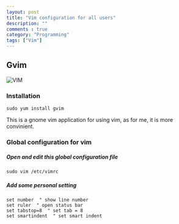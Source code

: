 ```yaml
---
layout: post
title: "Vim configuration for all users"
description: ""
comments : true
category: "Programming"
tags: ["Vim"]
---
```


## Gvim

![VIM](http://roclinux.cn/wp-content/uploads/2008/09/screenshot-rootwupengchong-rocrocket-career-anycatch_project-anycatch2roc.png)    

### Installation

    sudo yum install gvim

This is a gnome vim application for using vim, as for me, it is more convinient.

### Global configuration for vim

##### Open and edit this global configuration file

    sudo vim /etc/vimrc

##### Add some personal setting

    set number  " show line number
	set ruler  " open status bar
	set tabstop=8  " set tab = 8
	set smartindent  " set smart indent




